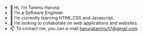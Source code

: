 - 👋 Hi, I’m Tanimu Haruna
- 👀 I’m a Software Engineer
- 🌱 I’m currently learning HTML,CSS and Javascript.
- 💞️ I’m looking to collaborate on web applications and websites.
- 📫 To contact me, you can e-mail harunatanimu17@gmail.com

<!---
Tanimhrn/Tanimhrn is a ✨ special ✨ repository because its `README.md` (this file) appears on your GitHub profile.
You can click the Preview link to take a look at your changes.
--->
